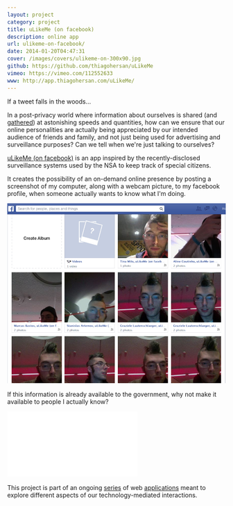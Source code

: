 ```yaml
---
layout: project
category: project
title: uLikeMe (on facebook)
description: online app
url: ulikeme-on-facebook/
date: 2014-01-20T04:47:31
cover: /images/covers/ulikeme-on-300x90.jpg
github: https://github.com/thiagohersan/uLikeMe
vimeo: https://vimeo.com/112552633
www: http://app.thiagohersan.com/uLikeMe/
---
```

If a tweet falls in the woods...

In a post-privacy world where information about ourselves is shared (and [gathered](http://www.youtube.com/watch?v=vILAlhwUgIU)) at astonishing speeds and quantities, how can we ensure that our online personalities are actually being appreciated by our intended audience of friends and family, and not just being used for advertising and surveillance purposes? Can we tell when we're just talking to ourselves?

[uLikeMe (on facebook)](http://thiagohersan.com/uLikeMe) is an app inspired by the recently-disclosed surveillance systems used by the NSA to keep track of special citizens.

It creates the possibility of an on-demand online presence by posting a screenshot of my computer, along with a webcam picture, to my facebook profile, when someone actually wants to know what I'm doing.

![](/images/projects/ulikeme-on-facebook/albums.jpg)

If this information is already available to the government, why not make it available to people I actually know?

<div class="video-wrapper video-wrapper-16x9">
    <iframe src="//player.vimeo.com/video/112552633" frameborder="0" webkitallowfullscreen="" mozallowfullscreen="" allowfullscreen=""></iframe>
</div>

This project is part of an ongoing [series](/project/ilikeme-on-facebook/ ) of web [applications](/project/ilikeyou-on-facebook/) meant to explore different aspects of our technology-mediated interactions.
